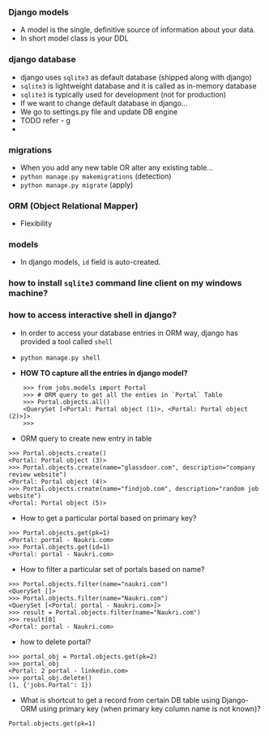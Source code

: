### Django models

- A model is the single, definitive source of information about your data.
- In short model class is your DDL

### django database
- django uses `sqlite3` as default database (shipped along with django)
- `sqlite3` is lightweight database and it is called as in-memory database
- `sqlite3` is typically used for development (not for production)
- If we want to change default database in django...
- We go to settings.py file and update DB engine
- TODO refer - g
- 


### migrations
- When you add any new table OR alter any existing table...
- `python manage.py makemigrations` (detection)
- `python manage.py migrate` (apply)


### ORM (Object Relational Mapper)
- Flexibility


### models
- In django models, `id` field is auto-created.

### how to install `sqlite3` command line client on my windows machine?


### how to access interactive shell in django?
- In order to access your database entries in ORM way, django has provided a tool called `shell`
- `python manage.py shell`

- **HOW TO capture all the entries in django model?**
```shell
    >>> from jobs.models import Portal
    >>> # ORM query to get all the enties in `Portal` Table
    >>> Portal.objects.all()
    <QuerySet [<Portal: Portal object (1)>, <Portal: Portal object (2)>]>
    >>>
```

- ORM query to create new entry in table
```shell
>>> Portal.objects.create()
<Portal: Portal object (3)>
>>> Portal.objects.create(name="glassdoor.com", description="company review website")
<Portal: Portal object (4)>
>>> Portal.objects.create(name="findjob.com", description="random job website")
<Portal: Portal object (5)>
```
- How to get a particular portal based on primary key?
```shell
>>> Portal.objects.get(pk=1)
<Portal: portal - Naukri.com>
>>> Portal.objects.get(id=1)
<Portal: portal - Naukri.com>
```

- How to filter a particular set of portals based on name?

```shell
>>> Portal.objects.filter(name="naukri.com")
<QuerySet []>
>>> Portal.objects.filter(name="Naukri.com")
<QuerySet [<Portal: portal - Naukri.com>]>
>>> result = Portal.objects.filter(name="Naukri.com")
>>> result[0]
<Portal: portal - Naukri.com>
```

- how to delete portal?
```shell
>>> portal_obj = Portal.objects.get(pk=2)
>>> portal_obj
<Portal: 2 portal - linkedin.com>
>>> portal_obj.delete()
(1, {'jobs.Portal': 1})
```
- What is shortcut to get a record from certain DB table using Django-ORM using primary key (when primary key column name is not known)?
```shell
Portal.objects.get(pk=1)
```











